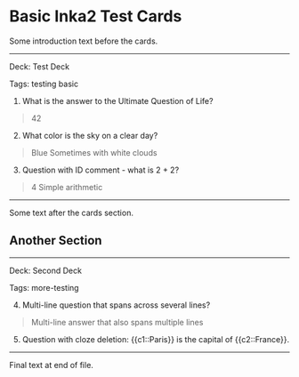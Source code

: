 # Basic Inka2 Test Cards

Some introduction text before the cards.

---

Deck: Test Deck

Tags: testing basic

1. What is the answer to the Ultimate Question of Life?

> 42

2. What color is the sky on a clear day?

> Blue
> Sometimes with white clouds

<!--ID:1234567890-->
3. Question with ID comment - what is 2 + 2?

> 4
> Simple arithmetic

---

Some text after the cards section.

## Another Section

---

Deck: Second Deck

Tags: more-testing

4. Multi-line question that spans
   across several lines?

> Multi-line answer
> that also spans
> multiple lines

5. Question with cloze deletion: {{c1::Paris}} is the capital of {{c2::France}}.

---

Final text at end of file.